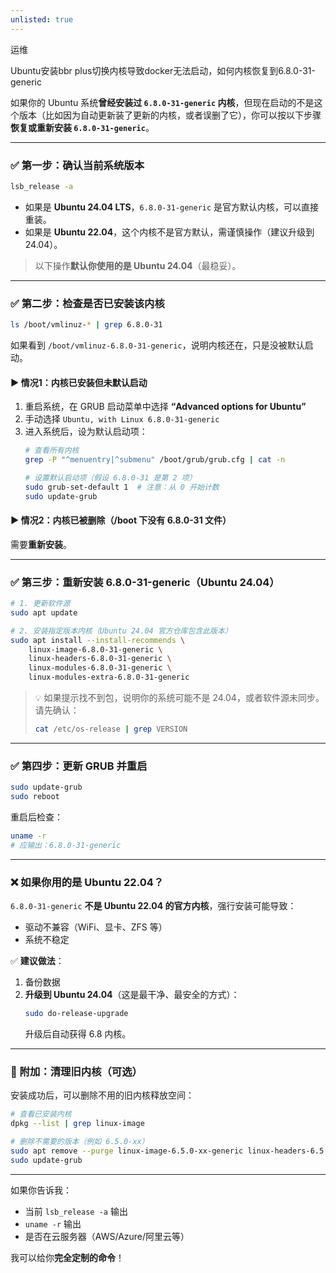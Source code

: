 ```yaml
---
unlisted: true
---
```


运维

Ubuntu安装bbr plus切换内核导致docker无法启动，如何内核恢复到6.8.0-31-generic


如果你的 Ubuntu 系统**曾经安装过 `6.8.0-31-generic` 内核**，但现在启动的不是这个版本（比如因为自动更新装了更新的内核，或者误删了它），你可以按以下步骤**恢复或重新安装 `6.8.0-31-generic`**。

---

### ✅ 第一步：确认当前系统版本
```bash
lsb_release -a
```
- 如果是 **Ubuntu 24.04 LTS**，`6.8.0-31-generic` 是官方默认内核，可以直接重装。
- 如果是 **Ubuntu 22.04**，这个内核不是官方默认，需谨慎操作（建议升级到 24.04）。

> 以下操作**默认你使用的是 Ubuntu 24.04**（最稳妥）。

---

### ✅ 第二步：检查是否已安装该内核
```bash
ls /boot/vmlinuz-* | grep 6.8.0-31
```
如果看到 `/boot/vmlinuz-6.8.0-31-generic`，说明内核还在，只是没被默认启动。

#### ▶ 情况1：内核已安装但未默认启动
1. 重启系统，在 GRUB 启动菜单中选择 **“Advanced options for Ubuntu”**
2. 手动选择 `Ubuntu, with Linux 6.8.0-31-generic`
3. 进入系统后，设为默认启动项：
   ```bash
   # 查看所有内核
   grep -P "^menuentry|^submenu" /boot/grub/grub.cfg | cat -n

   # 设置默认启动项（假设 6.8.0-31 是第 2 项）
   sudo grub-set-default 1  # 注意：从 0 开始计数
   sudo update-grub
   ```

#### ▶ 情况2：内核已被删除（/boot 下没有 6.8.0-31 文件）
需要**重新安装**。

---

### ✅ 第三步：重新安装 6.8.0-31-generic（Ubuntu 24.04）

```bash
# 1. 更新软件源
sudo apt update

# 2. 安装指定版本内核（Ubuntu 24.04 官方仓库包含此版本）
sudo apt install --install-recommends \
    linux-image-6.8.0-31-generic \
    linux-headers-6.8.0-31-generic \
    linux-modules-6.8.0-31-generic \
    linux-modules-extra-6.8.0-31-generic
```

> 💡 如果提示找不到包，说明你的系统可能不是 24.04，或者软件源未同步。请先确认：
> ```bash
> cat /etc/os-release | grep VERSION
> ```

---

### ✅ 第四步：更新 GRUB 并重启
```bash
sudo update-grub
sudo reboot
```

重启后检查：
```bash
uname -r
# 应输出：6.8.0-31-generic
```

---

### ❌ 如果你用的是 Ubuntu 22.04？
`6.8.0-31-generic` **不是 Ubuntu 22.04 的官方内核**，强行安装可能导致：
- 驱动不兼容（WiFi、显卡、ZFS 等）
- 系统不稳定

✅ **建议做法**：
1. 备份数据
2. **升级到 Ubuntu 24.04**（这是最干净、最安全的方式）：
   ```bash
   sudo do-release-upgrade
   ```
   升级后自动获得 6.8 内核。

---

### 🔧 附加：清理旧内核（可选）
安装成功后，可以删除不用的旧内核释放空间：
```bash
# 查看已安装内核
dpkg --list | grep linux-image

# 删除不需要的版本（例如 6.5.0-xx）
sudo apt remove --purge linux-image-6.5.0-xx-generic linux-headers-6.5.0-xx-generic
sudo update-grub
```

---

如果你告诉我：
- 当前 `lsb_release -a` 输出
- `uname -r` 输出
- 是否在云服务器（AWS/Azure/阿里云等）

我可以给你**完全定制的命令**！